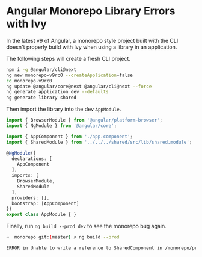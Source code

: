 # Angular Monorepo Library Errors with Ivy

In the latest v9 of Angular, a monorepo style project built with the CLI doesn't properly build with Ivy when using a library in an application.

The following steps will create a fresh CLI project.

```bash
npm i -g @angular/cli@next
ng new monorepo-v9rc0 --createApplication=false
cd monorepo-v9rc0
ng update @angular/core@next @angular/cli@next --force
ng generate application dev --defaults
ng generate library shared
```

Then import the library into the dev `AppModule`.

```typescript
import { BrowserModule } from '@angular/platform-browser';
import { NgModule } from '@angular/core';

import { AppComponent } from './app.component';
import { SharedModule } from '../../../shared/src/lib/shared.module';

@NgModule({
  declarations: [
    AppComponent
  ],
  imports: [
    BrowserModule,
    SharedModule
  ],
  providers: [],
  bootstrap: [AppComponent]
})
export class AppModule { }
```

Finally, run `ng build --prod dev` to see the monorepo bug again.

```bash
➜  monorepo git:(master) ✗ ng build --prod

ERROR in Unable to write a reference to SharedComponent in /monorepo/projects/shared/src/lib/shared.component.ts from /monorepo/projects/shared/src/lib/shared.module.ts
```
